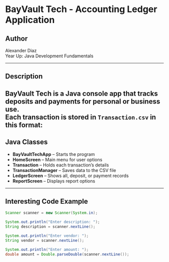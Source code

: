 # BayVault Tech - Accounting Ledger Application

## Author  
Alexander Diaz  
Year Up: Java Development Fundamentals  

---

## Description  
BayVault Tech is a Java console app that tracks deposits and payments for personal or business use.  
Each transaction is stored in `Transaction.csv` in this format:  
---

## Java Classes  
- **BayVaultTechApp** – Starts the program  
- **HomeScreen** – Main menu for user options  
- **Transaction** – Holds each transaction’s details  
- **TransactionManager** – Saves data to the CSV file  
- **LedgerScreen** – Shows all, deposit, or payment records  
- **ReportScreen** – Displays report options

---

## Interesting Code Example  
```java
Scanner scanner = new Scanner(System.in); 

System.out.println("Enter description: ");
String description = scanner.nextLine();

System.out.println("Enter vendor: ");
String vendor = scanner.nextLine();

System.out.println("Enter amount: ");
double amount = Double.parseDouble(scanner.nextLine());
